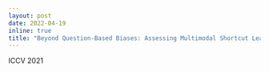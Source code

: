 ```yaml
---
layout: post
date: 2022-04-19
inline: true
title: "Beyond Question-Based Biases: Assessing Multimodal Shortcut Learning in Visual Question Answering"
---
```

ICCV 2021